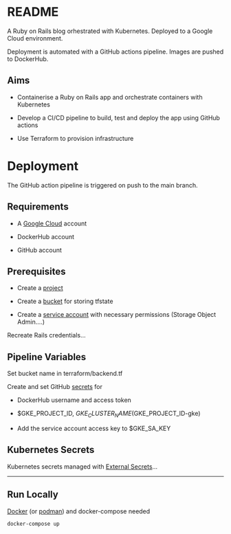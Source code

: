 # README
A Ruby on Rails blog orhestrated with Kubernetes. Deployed to a Google Cloud environment.

Deployment is automated with a GitHub actions pipeline. Images are pushed to DockerHub.

## Aims

- Containerise a Ruby on Rails app and orchestrate containers with Kubernetes 

- Develop a CI/CD pipeline to build, test and deploy the app using GitHub actions

- Use Terraform to provision infrastructure


# Deployment
The GitHub action pipeline is triggered on push to the main branch.

## Requirements
- A [Google Cloud](https://cloud.google.com) account

- DockerHub account

- GitHub account

## Prerequisites
- Create a [project](https://cloud.google.com/docs/overview#projects)

- Create a [bucket](https://cloud.google.com/storage/docs/creating-buckets) for storing tfstate

- Create a [service account](https://cloud.google.com/iam/docs/service-accounts) with necessary permissions (Storage Object Admin....)

Recreate Rails credentials...

## Pipeline Variables
Set bucket name in terraform/backend.tf

Create and set GitHub [secrets](https://docs.github.com/en/actions/security-guides/encrypted-secrets) for

- DockerHub username and access token

- $GKE_PROJECT_ID, $GKE_CLUSTER_NAME ($GKE_PROJECT_ID-gke)

- Add the service account access key to $GKE_SA_KEY


## Kubernetes Secrets

Kubernetes secrets managed with [External Secrets](https://external-secrets.io)...



---
## Run Locally

[Docker](https://docs.docker.com/get-docker/) (or [podman](https://podman.io/)) and docker-compose needed

`docker-compose up`



